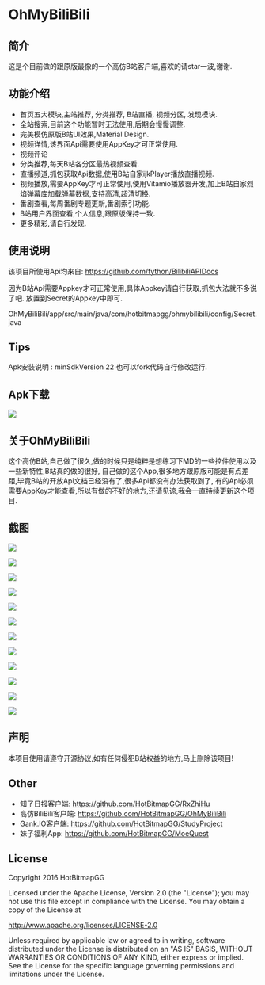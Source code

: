 # OhMyBiliBili

## 简介

这是个目前做的跟原版最像的一个高仿B站客户端,喜欢的请star一波,谢谢.

## 功能介绍

* 首页五大模块,主站推荐, 分类推荐, B站直播, 视频分区, 发现模块.
* 全站搜索,目前这个功能暂时无法使用,后期会慢慢调整.
* 完美模仿原版B站UI效果,Material Design.
* 视频详情,该界面Api需要使用AppKey才可正常使用.
* 视频评论
* 分类推荐,每天B站各分区最热视频查看.
* 直播频道,抓包获取Api数据,使用B站自家ijkPlayer播放直播视频.
* 视频播放,需要AppKey才可正常使用,使用Vitamio播放器开发,加上B站自家烈焰弹幕库加载弹幕数据,支持高清,超清切换.
* 番剧查看,每周番剧专题更新,番剧索引功能.
* B站用户界面查看,个人信息,跟原版保持一致.
* 更多精彩,请自行发现.


## 使用说明
该项目所使用Api均来自:
https://github.com/fython/BilibiliAPIDocs

因为B站Api需要Appkey才可正常使用,具体Appkey请自行获取,抓包大法就不多说了吧.
放置到Secret的Appkey中即可.
</p>OhMyBiliBili/app/src/main/java/com/hotbitmapgg/ohmybilibili/config/Secret.java

## Tips
Apk安装说明 : minSdkVersion 22
也可以fork代码自行修改运行.

## Apk下载
![](https://github.com/HotBitmapGG/OhMyBiliBili/blob/OhMyBiliBili/bilibiliPic/bilibili.png?raw=true)


## 关于OhMyBiliBili

这个高仿B站,自己做了很久,做的时候只是纯粹是想练习下MD的一些控件使用以及一些新特性,B站真的做的很好,
自己做的这个App,很多地方跟原版可能是有点差距,毕竟B站的开放Api文档已经没有了,很多Api都没有办法获取到了,
有的Api必须需要AppKey才能查看,所以有做的不好的地方,还请见谅,我会一直持续更新这个项目.



## 截图

![](https://github.com/HotBitmapGG/OhMyBiliBili/blob/OhMyBiliBili/bilibiliPic/01.jpg?raw=true)

![](https://github.com/HotBitmapGG/OhMyBiliBili/blob/OhMyBiliBili/bilibiliPic/02.jpg?raw=true)

![](https://github.com/HotBitmapGG/OhMyBiliBili/blob/OhMyBiliBili/bilibiliPic/03.jpg?raw=true)

![](https://github.com/HotBitmapGG/OhMyBiliBili/blob/OhMyBiliBili/bilibiliPic/04.jpg?raw=true)

![](https://github.com/HotBitmapGG/OhMyBiliBili/blob/OhMyBiliBili/bilibiliPic/05.jpg?raw=true)

![](https://github.com/HotBitmapGG/OhMyBiliBili/blob/OhMyBiliBili/bilibiliPic/06.jpg?raw=true)

![](https://github.com/HotBitmapGG/OhMyBiliBili/blob/OhMyBiliBili/bilibiliPic/07.jpg?raw=true)

![](https://github.com/HotBitmapGG/OhMyBiliBili/blob/OhMyBiliBili/bilibiliPic/08.jpg?raw=true)

![](https://github.com/HotBitmapGG/OhMyBiliBili/blob/OhMyBiliBili/bilibiliPic/09.jpg?raw=true)

![](https://github.com/HotBitmapGG/OhMyBiliBili/blob/OhMyBiliBili/bilibiliPic/10.jpg?raw=true)

![](https://github.com/HotBitmapGG/OhMyBiliBili/blob/OhMyBiliBili/bilibiliPic/11.jpg?raw=true)

![](https://github.com/HotBitmapGG/OhMyBiliBili/blob/OhMyBiliBili/bilibiliPic/12.jpg?raw=true)

## 声明
本项目使用请遵守开源协议,如有任何侵犯B站权益的地方,马上删除该项目!


## Other

* 知了日报客户端: https://github.com/HotBitmapGG/RxZhiHu
* 高仿BiliBili客户端: https://github.com/HotBitmapGG/OhMyBiliBili
* Gank.IO客户端: https://github.com/HotBitmapGG/StudyProject
* 妹子福利App: https://github.com/HotBitmapGG/MoeQuest

## License

 Copyright 2016 HotBitmapGG

 Licensed under the Apache License, Version 2.0 (the "License"); you may not use this file except in compliance with the License. You may obtain a copy of the License at

 http://www.apache.org/licenses/LICENSE-2.0

 Unless required by applicable law or agreed to in writing, software distributed under the License is distributed on an "AS IS" BASIS, WITHOUT WARRANTIES OR CONDITIONS OF ANY KIND, either express or implied. See the License for the specific language governing permissions and limitations under the License.





